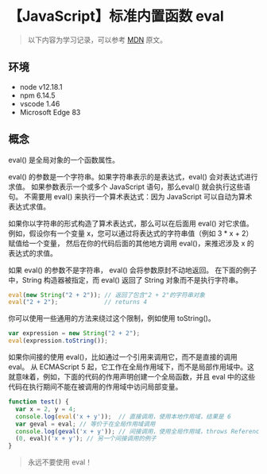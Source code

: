 # 【JavaScript】标准内置函数 eval

> 以下内容为学习记录，可以参考 [MDN][1] 原文。

## 环境

- node v12.18.1
- npm 6.14.5
- vscode 1.46
- Microsoft Edge 83

## 概念

eval() 是全局对象的一个函数属性。

eval() 的参数是一个字符串。如果字符串表示的是表达式，eval() 会对表达式进行求值。
如果参数表示一个或多个 JavaScript 语句，那么eval() 就会执行这些语句。
不需要用 eval() 来执行一个算术表达式：因为 JavaScript 可以自动为算术表达式求值。

如果你以字符串的形式构造了算术表达式，那么可以在后面用 eval() 对它求值。
例如，假设你有一个变量 x，您可以通过将表达式的字符串值（例如 3 * x + 2）赋值给一个变量，
然后在你的代码后面的其他地方调用 eval()，来推迟涉及 x 的表达式的求值。

如果 eval() 的参数不是字符串， eval() 会将参数原封不动地返回。
在下面的例子中，String 构造器被指定，而 eval() 返回了 String 对象而不是执行字符串。

```js
eval(new String("2 + 2")); // 返回了包含"2 + 2"的字符串对象
eval("2 + 2");             // returns 4
```

你可以使用一些通用的方法来绕过这个限制，例如使用 toString()。

```js
var expression = new String("2 + 2");
eval(expression.toString());
```

如果你间接的使用 eval()，比如通过一个引用来调用它，而不是直接的调用 eval。
从 ECMAScript 5 起，它工作在全局作用域下，而不是局部作用域中。这就意味着，例如，下面的代码的作用声明创建一个全局函数，并且 eval 中的这些代码在执行期间不能在被调用的作用域中访问局部变量。

```js
function test() {
  var x = 2, y = 4;
  console.log(eval('x + y'));  // 直接调用，使用本地作用域，结果是 6
  var geval = eval; // 等价于在全局作用域调用
  console.log(geval('x + y')); // 间接调用，使用全局作用域，throws ReferenceError 因为`x`未定义
  (0, eval)('x + y'); // 另一个间接调用的例子
​}
```
> 永远不要使用 eval！

[1]: https://developer.mozilla.org/zh-CN/docs/Web/JavaScript/Reference/Global_Objects/eval

